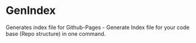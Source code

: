 # GenIndex
Generates index file for Github-Pages - Generate Index file for your code base (Repo structure) in one command.
